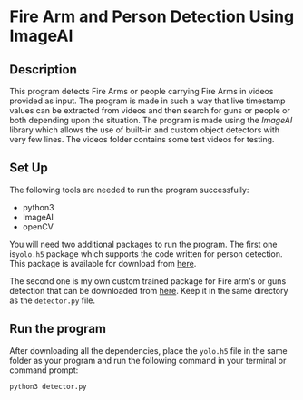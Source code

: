 # Fire Arm and Person Detection Using ImageAI

## Description
This program detects Fire Arms or people carrying Fire Arms in videos provided as input. The program is made in such a way that live timestamp values can be extracted from videos and then search for guns or people or both depending upon the situation. The program is made using the _ImageAI_ library which allows the use of built-in and custom object detectors with very few lines. The videos folder contains some test videos for testing.

## Set Up
The following tools are needed to run the program successfully:

- python3
- ImageAI
- openCV


You will need two additional packages to run the program. The first one is`yolo.h5` package which supports the code written for person detection. This package is available for download from [here](https://github.com/OlafenwaMoses/ImageAI/releases/download/1.0/yolo.h5). 

The second one is my own custom trained package for Fire arm's or guns detection that can be downloaded from [here](https://drive.google.com/drive/folders/1jI6bMrIxsNYqv1nG9vCc7A8GEP2dxsUo?usp=sharing). Keep it in the same directory as the `detector.py` file.

## Run the program

After downloading all the dependencies, place the `yolo.h5` file in the same folder as your program and run the following command in your terminal or command prompt:

```bash
python3 detector.py
```